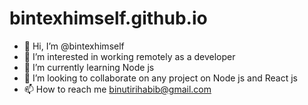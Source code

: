 # bintexhimself.github.io
- 👋 Hi, I’m @bintexhimself
- 👀 I’m interested in working remotely as a developer
- 🌱 I’m currently learning Node js
- 💞️ I’m looking to collaborate on any project on Node js and React js
- 📫 How to reach me binutirihabib@gmail.com
